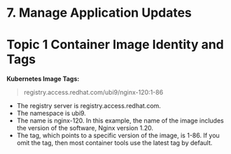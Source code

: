 # 7.  Manage Application Updates

# Topic 1 Container Image Identity and Tags

**Kubernetes Image Tags:**

> registry.access.redhat.com/ubi9/nginx-120:1-86

- The registry server is registry.access.redhat.com.
- The namespace is ubi9.
- The name is nginx-120. In this example, the name of the image includes the version of the software, Nginx version 1.20.
- The tag, which points to a specific version of the image, is 1-86. If you omit the tag, then most container tools use the latest tag by default.
